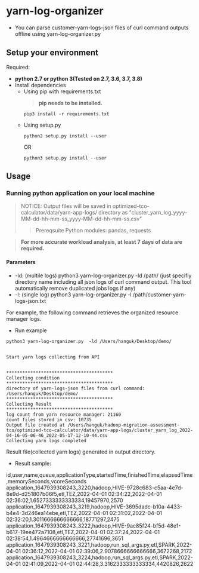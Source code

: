 # yarn-log-organizer
- You can parse customer-yarn-logs-json files of curl command outputs offline using yarn-log-organizer.py


## Setup your environment
Required:
- **python 2.7 or python 3(Tested on 2.7, 3.6, 3.7, 3.8)**
- Install dependencies
  - Using pip with requirements.txt
    > **pip needs to be installed.**
    ```
    pip3 install -r requirements.txt 
    ```
  - Using setup.py
    ```
    python2 setup.py install --user
    ```
    OR
    ```
    python3 setup.py install --user
    ```
    

## Usage
### Running python application on your local machine
> NOTICE: Output files will be saved in optimized-tco-calculator/data/yarn-app-logs/ directory as "cluster_yarn_log_yyyy-MM-dd-hh-mm-ss_yyyy-MM-dd-hh-mm-ss.csv"
>> Prereqsuite Python modules: pandas, requests

> **For more accurate workload analysis, at least 7 days of data are required.**
#### Parameters
- -ld: (multile logs) python3 yarn-log-organizer.py -ld /path/  (just specifiy directory name including all json logs of curl command output. This tool automatically remove  duplicated jobs logs if any)
- -l: (single log) python3 yarn-log-organizer.py -l /path/customer-yarn-logs-json.txt

For example, the following command retrieves the organized resource manager logs.
- Run example
```
python3 yarn-log-organizer.py  -ld /Users/hanguk/Desktop/demo/


Start yarn logs collecting from API


****************************************
Collecting condition
****************************************
directory of yarn-logs-json files from curl command: /Users/hanguk/Desktop/demo/
****************************************
Collecting Result
****************************************
log count from yarn resource manager: 21160
count files stored in csv: 10735
Output file created at /Users/hanguk/hadoop-migration-assessment-tco/optimized-tco-calculator/data/yarn-app-logs/cluster_yarn_log_2022-04-16-05-06-46_2022-05-17-12-10-44.csv
Collecting yarn logs completed
```


Result file(collected yarn logs) generated in output directory.

- Result sample:

id,user,name,queue,applicationType,startedTime,finishedTime,elapsedTime,memorySeconds,vcoreSeconds
application_1647939308243_3220,hadoop,HIVE-9728c683-c5aa-4e7d-8e9d-d251807b06f5,etl,TEZ,2022-04-01 02:34:22,2022-04-01 02:36:02,1.6527333333333334,19457970,2570
application_1647939308243_3219,hadoop,HIVE-3695dadc-b10a-4433-b4e4-3d246ea14ebe,etl,TEZ,2022-04-01 02:31:02,2022-04-01 02:32:20,1.3011666666666666,18771297,2475
application_1647939308243_3222,hadoop,HIVE-9ac85f24-bf5d-48e1-b617-19ee472a7108,etl,TEZ,2022-04-01 02:37:24,2022-04-01 02:38:54,1.4964666666666666,27741696,3651
application_1647939308243_3221,hadoop,run_sql_args.py,etl,SPARK,2022-04-01 02:36:12,2022-04-01 02:39:06,2.9078666666666666,3672268,2172
application_1647939308243_3224,hadoop,run_sql_args.py,etl,SPARK,2022-04-01 02:41:09,2022-04-01 02:44:28,3.3162333333333334,4420826,2622




